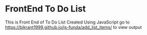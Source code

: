 # FrontEnd To Do List
This is Front End of To Do List Created Using JavaScript
go to
https://bikrant1999.github.io/js-funda/add_list_items/
to view output
